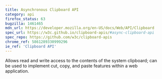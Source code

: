 ```yaml
---
title: Asynchronous Clipboard API
category: api
firefox_status: 63
bugzilla: 1461465
mdn_url: https://developer.mozilla.org/en-US/docs/Web/API/Clipboard
spec_url: https://w3c.github.io/clipboard-apis/#async-clipboard-api
spec_repo: https://github.com/w3c/clipboard-apis
chrome_ref: 5861289330999296
ie_ref: 'Clipboard API'
---
```


Allows read and write access to the contents of the system clipboard; can be used to implement cut, copy, and paste features within a web application.
